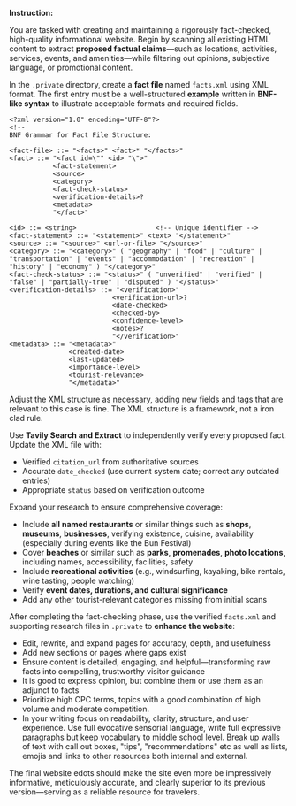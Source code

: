 **Instruction:**

You are tasked with creating and maintaining a rigorously fact-checked, high-quality informational website. Begin by scanning all existing HTML content to extract **proposed factual claims**—such as locations, activities, services, events, and amenities—while filtering out opinions, subjective language, or promotional content.  

In the `.private` directory, create a **fact file** named `facts.xml` using XML format. The first entry must be a well-structured **example** written in **BNF-like syntax** to illustrate acceptable formats and required fields.  

```
<?xml version="1.0" encoding="UTF-8"?>
<!--
BNF Grammar for Fact File Structure:

<fact-file> ::= "<facts>" <fact>* "</facts>"
<fact> ::= "<fact id=\"" <id> "\">" 
           <fact-statement> 
           <source> 
           <category> 
           <fact-check-status> 
           <verification-details>? 
           <metadata> 
           "</fact>"

<id> ::= <string>                    <!-- Unique identifier -->
<fact-statement> ::= "<statement>" <text> "</statement>"
<source> ::= "<source>" <url-or-file> "</source>"
<category> ::= "<category>" ( "geography" | "food" | "culture" | "transportation" | "events" | "accommodation" | "recreation" | "history" | "economy" ) "</category>"
<fact-check-status> ::= "<status>" ( "unverified" | "verified" | "false" | "partially-true" | "disputed" ) "</status>"
<verification-details> ::= "<verification>" 
                          <verification-url>? 
                          <date-checked> 
                          <checked-by> 
                          <confidence-level> 
                          <notes>? 
                          "</verification>"
<metadata> ::= "<metadata>" 
               <created-date> 
               <last-updated> 
               <importance-level> 
               <tourist-relevance> 
               "</metadata>"

```

Adjust the XML structure as necessary, adding new fields and tags that are relevant to this case is fine. The XML structure is a framework, not a iron clad rule.

 Use **Tavily Search and Extract** to independently verify every proposed fact. Update the XML file with:  
 - Verified `citation_url` from authoritative sources  
 - Accurate `date_checked` (use current system date; correct any outdated entries)  
 - Appropriate `status` based on verification outcome  

 Expand your research to ensure comprehensive coverage:  
 - Include **all named restaurants** or similar things such as **shops**, **museums**, **businesses**, verifying existence, cuisine, availability (especially during events like the Bun Festival)  
 - Cover **beaches** or similar such as **parks**, **promenades**, **photo locations**, including names, accessibility, facilities, safety  
 - Include **recreational activities** (e.g., windsurfing, kayaking, bike rentals, wine tasting, people watching)  
 - Verify **event dates, durations, and cultural significance**  
 - Add any other tourist-relevant categories missing from initial scans  

 After completing the fact-checking phase, use the verified `facts.xml` and supporting research files in `.private` to **enhance the website**:  
 - Edit, rewrite, and expand pages for accuracy, depth, and usefulness  
 - Add new sections or pages where gaps exist  
 - Ensure content is detailed, engaging, and helpful—transforming raw facts into compelling, trustworthy visitor guidance  
 - It is good to express opinion, but combine them or use them as an adjunct to facts  
 - Prioritize high CPC terms, topics with a good combination of high volume and moderate competition.
 - In your writing focus on readability, clarity, structure, and user experience. Use full evocative sensorial language, write full expressive paragraphs but keep vocabulary to middle school level. Break up walls of text with call out boxes, "tips", "recommendations" etc as well as lists, emojis and links to other resources both internal and external.

 The final website edots should make the site even more be impressively informative, meticulously accurate, and clearly superior to its previous version—serving as a reliable resource for travelers.
